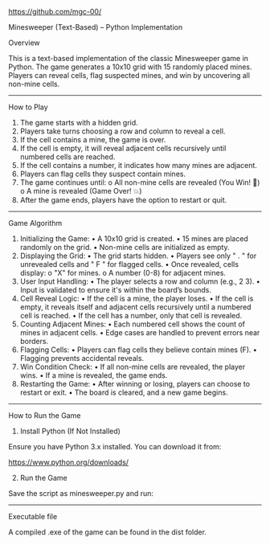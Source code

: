 https://github.com/mgc-00/

Minesweeper (Text-Based) – Python Implementation

Overview

This is a text-based implementation of the classic Minesweeper game in Python. 
The game generates a 10x10 grid with 15 randomly placed mines. 
Players can reveal cells, flag suspected mines, and win by uncovering all non-mine cells.
________________________________________
How to Play

1.	The game starts with a hidden grid.
2.	Players take turns choosing a row and column to reveal a cell.
3.	If the cell contains a mine, the game is over.
4.	If the cell is empty, it will reveal adjacent cells recursively until numbered cells are reached.
5.	If the cell contains a number, it indicates how many mines are adjacent.
6.	Players can flag cells they suspect contain mines.
7.	The game continues until:
o	All non-mine cells are revealed (You Win! 🎉)
o	A mine is revealed (Game Over! 💥)
8.	After the game ends, players have the option to restart or quit.
________________________________________
Game Algorithm

1. Initializing the Game:
•	A 10x10 grid is created.
•	15 mines are placed randomly on the grid.
•	Non-mine cells are initialized as empty.
2. Displaying the Grid:
•	The grid starts hidden.
•	Players see only " . " for unrevealed cells and " F " for flagged cells.
•	Once revealed, cells display:
o	"X" for mines.
o	A number (0-8) for adjacent mines.
3. User Input Handling:
•	The player selects a row and column (e.g., 2 3).
•	Input is validated to ensure it's within the board’s bounds.
4. Cell Reveal Logic:
•	If the cell is a mine, the player loses.
•	If the cell is empty, it reveals itself and adjacent cells recursively until a numbered cell is reached.
•	If the cell has a number, only that cell is revealed.
5. Counting Adjacent Mines:
•	Each numbered cell shows the count of mines in adjacent cells.
•	Edge cases are handled to prevent errors near borders.
6. Flagging Cells:
•	Players can flag cells they believe contain mines (F).
•	Flagging prevents accidental reveals.
7. Win Condition Check:
•	If all non-mine cells are revealed, the player wins.
•	If a mine is revealed, the game ends.
8. Restarting the Game:
•	After winning or losing, players can choose to restart or exit.
•	The board is cleared, and a new game begins.
________________________________________
How to Run the Game

1. Install Python (If Not Installed)

Ensure you have Python 3.x installed. You can download it from:

https://www.python.org/downloads/

2. Run the Game

Save the script as minesweeper.py and run:

________________________________________
Executable file 

A compiled .exe of the game can be found in the dist folder.
   
   
